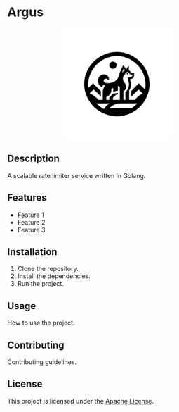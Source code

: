# Argus

<center>
    <img src="argusdb.png" alt="Project Image" width="50%">
</center>

## Description

A scalable rate limiter service written in Golang.

## Features

- Feature 1
- Feature 2
- Feature 3

## Installation

1. Clone the repository.
2. Install the dependencies.
3. Run the project.

## Usage

How to use the project.

## Contributing

Contributing guidelines.

## License

This project is licensed under the [Apache License](LICENSE).
